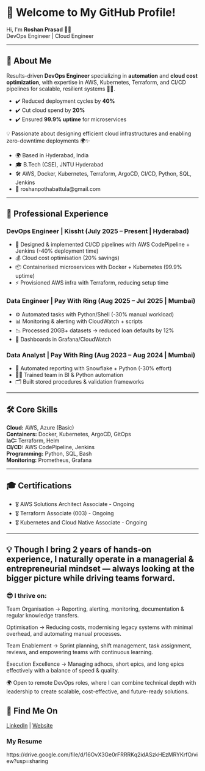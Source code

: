 <h1>👋 Welcome to My GitHub Profile!</h1>

<p>Hi, I'm <b>Roshan Prasad</b> 👨‍💻 <br>
DevOps Engineer | Cloud Engineer</p>

---

<h2>🌟 About Me</h2>

<p>
Results-driven <b>DevOps Engineer</b> specializing in <b>automation</b> and <b>cloud cost optimization</b>, 
with expertise in AWS, Kubernetes, Terraform, and CI/CD pipelines for scalable, resilient systems 🚀💼.
</p>

<ul>
  <li>✔️ Reduced deployment cycles by <b>40%</b></li>
  <li>✔️ Cut cloud spend by <b>20%</b></li>
  <li>✔️ Ensured <b>99.9% uptime</b> for microservices</li>
</ul>

<p>💡 Passionate about designing efficient cloud infrastructures and enabling zero-downtime deployments 🌍✨</p>

<ul>
  <li>🌍 Based in Hyderabad, India</li>
  <li>🎓 B.Tech (CSE), JNTU Hyderabad</li>
  <li>🛠️ AWS, Docker, Kubernetes, Terraform, ArgoCD, CI/CD, Python, SQL, Jenkins</li>
  <li>📧 roshanpothabattula@gmail.com</li>
</ul>

---

<h2>💼 Professional Experience</h2>

<h3>DevOps Engineer | Kissht (July 2025 – Present | Hyderabad)</h3>
<ul>
  <li>🚀 Designed & implemented CI/CD pipelines with AWS CodePipeline + Jenkins (-40% deployment time)</li>
  <li>💰 Cloud cost optimisation (20% savings)</li>
  <li>📦 Containerised microservices with Docker + Kubernetes (99.9% uptime)</li>
  <li>⚡ Provisioned AWS infra with Terraform, reducing setup time</li>
</ul>

<h3>Data Engineer | Pay With Ring (Aug 2025 – Jul 2025 | Mumbai)</h3>
<ul>
  <li>⚙️ Automated tasks with Python/Shell (-30% manual workload)</li>
  <li>📊 Monitoring & alerting with CloudWatch + scripts</li>
  <li>📉 Processed 20GB+ datasets → reduced loan defaults by 12%</li>
  <li>📡 Dashboards in Grafana/CloudWatch</li>
</ul>

<h3>Data Analyst | Pay With Ring (Aug 2023 – Aug 2024 | Mumbai)</h3>
<ul>
  <li>📑 Automated reporting with Snowflake + Python (-30% effort)</li>
  <li>👨‍🏫 Trained team in BI & Python automation</li>
  <li>🗂️ Built stored procedures & validation frameworks</li>
</ul>

---

<h2>🛠 Core Skills</h2>
<p>
<b>Cloud:</b> AWS, Azure (Basic)<br>
<b>Containers:</b> Docker, Kubernetes, ArgoCD, GitOps<br>
<b>IaC:</b> Terraform, Helm<br>
<b>CI/CD:</b> AWS CodePipeline, Jenkins<br>
<b>Programming:</b> Python, SQL, Bash<br>
<b>Monitoring:</b> Prometheus, Grafana
</p>

---

<h2>🎓 Certifications</h2>
<ul>
  <li>🎖️ AWS Solutions Architect Associate - Ongoing</li>
  <li>🎖️ Terraform Associate (003) - Ongoing</li>
  <li>🎖️ Kubernetes and Cloud Native Associate - Ongoing</li>
</ul>

---

<h2> 💡 Though I bring 2 years of hands-on experience, I naturally operate in a managerial & entrepreneurial mindset — always looking at the bigger picture while driving teams forward. </h2>

<h3> 😎 I thrive on: </h3>

<p> 

Team Organisation → Reporting, alerting, monitoring, documentation & regular knowledge transfers.

Optimisation → Reducing costs, modernising legacy systems with minimal overhead, and automating manual processes.

Team Enablement → Sprint planning, shift management, task assignment, reviews, and empowering teams with continuous learning.

Execution Excellence → Managing adhocs, short epics, and long epics effectively with a balance of speed & quality.

🌍 Open to remote DevOps roles, where I can combine technical depth with leadership to create scalable, cost-effective, and future-ready solutions.

</p>

<h2>🔗 Find Me On</h2>
<p>
<a href="https://www.linkedin.com/in/iamroshanprasad/">LinkedIn</a> | 
<a href="https://roshanprasadp.github.io/portfolio/">Website</a>
</p>

<h3> My Resume </h3>
https://drive.google.com/file/d/16OvX3Ge0rFRRRKq2idASzkHEzMRYKrfO/view?usp=sharing

